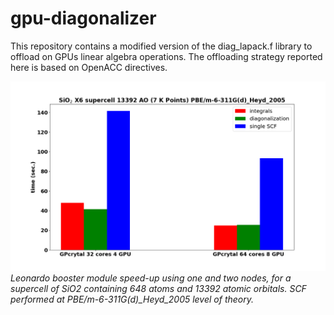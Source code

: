 # gpu-diagonalizer
This repository contains a modified version of the diag_lapack.f library to offload on GPUs linear algebra operations.
The offloading strategy reported here is based on OpenACC directives.

![Leonardo GPU partition scaling](Leonardo_timing_SiO2_X6.png "Leonardo GPU partition scaling")
*Leonardo booster module speed-up using one and two nodes, for a supercell of SiO2 containing 648 atoms and 13392 atomic orbitals. SCF performed at PBE/m-6-311G(d)_Heyd_2005 level of theory.*
